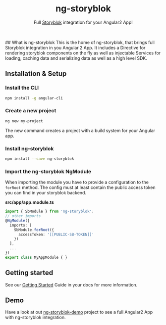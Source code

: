 <p align="center">
  <h1 align="center">ng-storyblok</h1>
  <p align="center">Full <a href="https://storyblok.com" target="_blank">Storyblok</a> integration for your Angular2 App!</p>
</p>
<br><br>
## What is ng-storyblok
This is the home of ng-storyblok, that brings full Storyblok integration in you Angular 2 App. It includes a Directive for rendering storyblok components on the fly as well as injectable Services for loading, caching data and serializing data as well as a high level SDK.

## Installation & Setup

### Install the CLI
 
 ```bash
 npm install -g angular-cli
 ```
 
### Create a new project
 
 ```bash
 ng new my-project
 ```

The new command creates a project with a build system for your Angular app.

### Install ng-storyblok

```bash
npm install --save ng-storyblok
```

### Import the ng-storyblok NgModule
When importing the module you have to provide a configuration to the `forRoot` method. The config must at least contain the public access token you can find in your storyblok backend.
  
**src/app/app.module.ts**
```ts
import { SbModule } from 'ng-storyblok';
// other imports 
@NgModule({
  imports: [
    SbModule.forRoot({
      accessToken: '[[PUBLIC-SB-TOKEN]]'
    })
  ],
  ...
})
export class MyAppModule { }
```

## Getting started
See our [Getting Started](https://github.com/thomaspink/ng-storyblok/blob/master/docs/getting-started.md) Guide in your docs for more information.

## Demo
Have a look at out [ng-storyblok-demo](https://github.com/thomaspink/ng-storyblok-demo) project to see a full Angular2 App with ng-storyblok integration.
